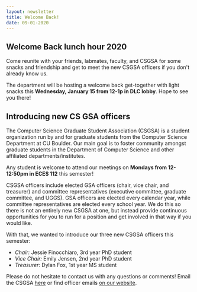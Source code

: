 ```yaml
---
layout: newsletter
title: Welcome Back!
date: 09-01-2020
---
```

## Welcome Back lunch hour 2020

Come reunite with your friends, labmates, faculty, and CSGSA for some snacks and friendship and get to meet the new CSGSA officers if you don't already know us.  

The department will be hosting a welcome back get-together with light snacks this **Wednesday, January 15 from 12-1p in DLC lobby**.  Hope to see you there!

## Introducing new CS GSA officers

The Computer Science Graduate Student Association (CSGSA) is a student organization run by and for graduate students from the Computer Science Department at CU Boulder. Our main goal is to foster community amongst graduate students in the Department of Computer Science and other affiliated departments/institutes.

Any student is welcome to attend our meetings on **Mondays from 12-12:50pm in ECES 112** this semester!  

CSGSA officers include elected GSA officers (chair, vice chair, and treasurer) and committee representatives (executive committee, graduate committee, and UGGS).  GSA officers are elected every calendar year, while committee representatives are elected every school year.  We do this so there is not an entirely new CSGSA at one, but instead provide continuous opportunities for you to run for a position and get involved in that way if you would like.

With that, we wanted to introduce our three new CSGSA officers this semester:

* _Chair:_ Jessie Finocchiaro, 3rd year PhD student
* _Vice Chair:_ Emily Jensen, 2nd year PhD student
* _Treasurer_: Dylan Fox, 1st year MS student

Please do not hesitate to contact us with any questions or comments!  Email the CSGSA [here](mailto:csgsa@colorado.edu) or find officer emails [on our website](https://bouldercsgrads.org/officers).
